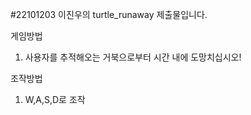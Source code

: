 #22101203 이진우의 turtle_runaway 제출물입니다.

게임방법
1. 사용자를 추적해오는 거북으로부터 시간 내에 도망치십시오!

조작방법
1. W,A,S,D로 조작
